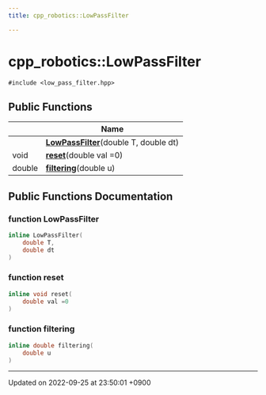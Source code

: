 ```yaml
---
title: cpp_robotics::LowPassFilter

---
```


# cpp_robotics::LowPassFilter






`#include <low_pass_filter.hpp>`

## Public Functions

|                | Name           |
| -------------- | -------------- |
| | **[LowPassFilter](/cpp_robotics/doxybook/Classes/classcpp__robotics_1_1LowPassFilter/#function-lowpassfilter)**(double T, double dt) |
| void | **[reset](/cpp_robotics/doxybook/Classes/classcpp__robotics_1_1LowPassFilter/#function-reset)**(double val =0) |
| double | **[filtering](/cpp_robotics/doxybook/Classes/classcpp__robotics_1_1LowPassFilter/#function-filtering)**(double u) |

## Public Functions Documentation

### function LowPassFilter

```cpp
inline LowPassFilter(
    double T,
    double dt
)
```


### function reset

```cpp
inline void reset(
    double val =0
)
```


### function filtering

```cpp
inline double filtering(
    double u
)
```


-------------------------------

Updated on 2022-09-25 at 23:50:01 +0900